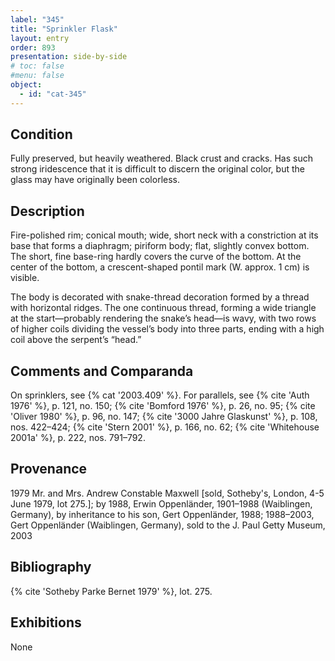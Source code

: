 ```yaml
---
label: "345"
title: "Sprinkler Flask"
layout: entry
order: 893
presentation: side-by-side
# toc: false
#menu: false 
object:
  - id: "cat-345"
---
```


## Condition

Fully preserved, but heavily weathered. Black crust and cracks. Has such strong iridescence that it is difficult to discern the original color, but the glass may have originally been colorless.

## Description

Fire-polished rim; conical mouth; wide, short neck with a constriction at its base that forms a diaphragm; piriform body; flat, slightly convex bottom. The short, fine base-ring hardly covers the curve of the bottom. At the center of the bottom, a crescent-shaped pontil mark (W. approx. 1 cm) is visible.

The body is decorated with snake-thread decoration formed by a thread with horizontal ridges. The one continuous thread, forming a wide triangle at the start—probably rendering the snake’s head—is wavy, with two rows of higher coils dividing the vessel’s body into three parts, ending with a high coil above the serpent’s “head.”

## Comments and Comparanda

On sprinklers, see {% cat '2003.409' %}. For parallels, see {% cite 'Auth 1976' %}, p. 121, no. 150; {% cite 'Bomford 1976' %}, p. 26, no. 95; {% cite 'Oliver 1980' %}, p. 96, no. 147; {% cite '3000 Jahre Glaskunst' %}, p. 108, nos. 422–424; {% cite 'Stern 2001' %}, p. 166, no. 62; {% cite 'Whitehouse 2001a' %}, p. 222, nos. 791–792.

## Provenance

1979 Mr. and Mrs. Andrew Constable Maxwell [sold, Sotheby's, London, 4-5 June 1979, lot 275.]; by 1988, Erwin Oppenländer, 1901–1988 (Waiblingen, Germany), by inheritance to his son, Gert Oppenländer, 1988; 1988–2003, Gert Oppenländer (Waiblingen, Germany), sold to the J. Paul Getty Museum, 2003

## Bibliography

{% cite 'Sotheby Parke Bernet 1979' %}, lot. 275.

## Exhibitions

None